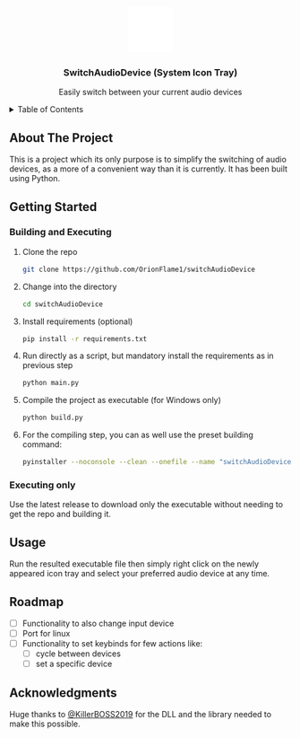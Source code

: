 <div align="center">
    <img src="static/icon.ico" alt="Logo" width="80" height="80">

  <h3 align="center">SwitchAudioDevice (System Icon Tray)</h3>

  <p align="center">
    Easily switch between your current audio devices
  </p>
</div>

<details>
  <summary>Table of Contents</summary>
  <ol>
    <li>
      <a href="#about-the-project">About The Project</a>
    </li>
    <li><a href="#getting-started">Getting Started</a>
      <ul>
        <li><a href="#installation">Building and Executing</a></li>
        <li><a href="#installation">Executing only</a></li>
      </ul>
    </li>
    <li><a href="#usage">Usage</a></li>
    <li><a href="#roadmap">Roadmap</a></li>
    <li><a href="#acknowledgments">Acknowledgments</a></li>
  </ol>
</details>

## About The Project

This is a project which its only purpose is to simplify the switching of audio devices, as a more of a convenient way than it is currently. It has been built using Python.

## Getting Started

### Building and Executing

1. Clone the repo
   ```sh
   git clone https://github.com/OrionFlame1/switchAudioDevice
   ```
2. Change into the directory
   ```sh
   cd switchAudioDevice
   ```
3. Install requirements (optional)
   ```sh
   pip install -r requirements.txt
   ```
4. Run directly as a script, but mandatory install the requirements as in previous step
   ```sh
   python main.py
   ```
5. Compile the project as executable (for Windows only)
   ```sh
   python build.py
   ```

6. For the compiling step, you can as well use the preset building command:
   ```sh
   pyinstaller --noconsole --clean --onefile --name "switchAudioDevice" --icon=static\icon.ico --add-binary "AudioDLL.dll;." --add-data "audioUtil;audioUtil" --add-data "static;static" --hidden-import=all main.py
   ```

### Executing only
Use the latest release to download only the executable without needing to get the repo and building it.

## Usage

Run the resulted executable file then simply right click on the newly appeared icon tray and select your preferred audio device at any time.

## Roadmap

- [ ] Functionality to also change input device
- [ ] Port for linux
- [ ] Functionality to set keybinds for few actions like:
    - [ ] cycle between devices
    - [ ] set a specific device
    
## Acknowledgments

Huge thanks to [@KillerBOSS2019](https://github.com/KillerBOSS2019) for the DLL and the library needed to make this possible.
